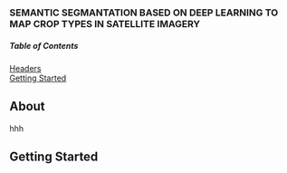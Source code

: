 ### SEMANTIC SEGMANTATION BASED ON DEEP LEARNING TO MAP CROP TYPES IN SATELLITE IMAGERY

##### Table of Contents  
[Headers](#About)  
[Getting Started](#GettingStarted)  
  
<a name="headers"/>
<a name="GettingStarted"/>

## About


hhh
## Getting Started
